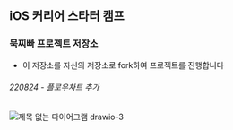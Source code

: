 ## iOS 커리어 스타터 캠프

### 묵찌빠 프로젝트 저장소

- 이 저장소를 자신의 저장소로 fork하여 프로젝트를 진행합니다

###### 220824 - 플로우차트 추가

![제목 없는 다이어그램 drawio-3](https://user-images.githubusercontent.com/77507952/186378600-c46d554b-9790-4e05-91ae-43b90e578da7.png)


